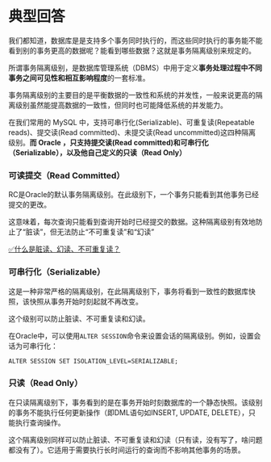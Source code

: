 # 典型回答
我们都知道，数据库是是支持多个事务同时执行的，而这些同时执行的事务能不能看到别的事务更高的数据呢？能看到哪些数据？这就是事务隔离级别来规定的。

所谓事务隔离级别，是数据库管理系统（DBMS）中用于定义**事务处理过程中不同事务之间可见性和相互影响程度**的一套标准。

事务隔离级别的主要目的是平衡数据的一致性和系统的并发性，一般来说更高的隔离级别虽然能提高数据的一致性，但同时也可能降低系统的并发能力。

在我们常用的 MySQL 中，支持可串行化(Serializable)、可重复读(Repeatable reads)、提交读(Read committed)、未提交读(Read uncommitted)这四种隔离级别。**而 Oracle ，只支持提交读(Read committed)和可串行化（Serializable），以及他自己定义的只读（Read Only）**

### 可读提交（Read Committed）
RC是Oracle的默认事务隔离级别。在此级别下，一个事务只能看到其他事务已经提交的更改。

这意味着，每次查询只能看到查询开始时已经提交的数据。这种隔离级别有效地防止了“脏读”，但无法防止“不可重复读”和“幻读”

[✅什么是脏读、幻读、不可重复读？](https://www.yuque.com/hollis666/fo22bm/vp4vma02le3z3y50?view=doc_embed)

### 可串行化（Serializable）

这是一种非常严格的隔离级别，在此隔离级别下，事务将看到一致性的数据库快照，该快照从事务开始时刻起就不再改变。

这个级别可以防止脏读、不可重复读和幻读。

在Oracle中，可以使用`ALTER SESSION`命令来设置会话的隔离级别。例如，设置会话为可串行化：

```latex
ALTER SESSION SET ISOLATION_LEVEL=SERIALIZABLE;
```

### 只读（Read Only）

在只读隔离级别下，事务看到的是在事务开始时刻数据库的一个静态快照。该级别的事务不能执行任何更新操作（即DML语句如INSERT, UPDATE, DELETE），只能执行查询操作。

这个隔离级别同样可以防止脏读、不可重复读和幻读（只有读，没有写了，啥问题都没有了）。它适用于需要执行长时间运行的查询而不影响其他事务的场景。


